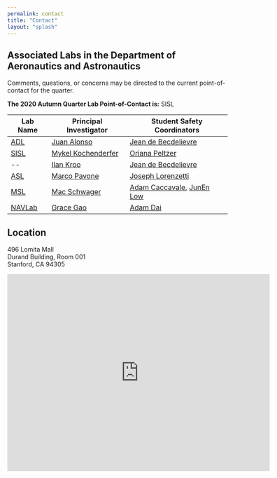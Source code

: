 ```yaml
---
permalink: contact
title: "Contact"
layout: "splash"
---
```


## Associated Labs in the Department of Aeronautics and Astronautics

Comments, questions, or concerns may be directed to the current point-of-contact for the quarter. 

**The 2020 Autumn Quarter Lab Point-of-Contact is:** SISL

| Lab Name | Principal Investigator | Student Safety Coordinators|
| --- |------------------------| ------------------------|
| [ADL](http://adl.stanford.edu/) | [Juan Alonso ](http://adl.stanford.edu/people/jjalonso.html) | [Jean de Becdelievre](mailto:jeandb@stanford.edu) |
| [SISL](http://web.stanford.edu/group/sisl/cgi-bin/wordpress/) | [Mykel Kochenderfer](http://mykel.kochenderfer.com/) | [Oriana Peltzer](mailto:peltzer@stanford.edu) |
| -- | [Ilan Kroo](https://profiles.stanford.edu/ilan-kroo) | [Jean de Becdelievre](mailto:jeandb@stanford.edu) |
| [ASL](https://asl.stanford.edu/) | [Marco Pavone](http://web.stanford.edu/~pavone/) | [Joseph Lorenzetti](https://asl.stanford.edu/people/joseph-lorenzetti/) |
| [MSL](https://msl.stanford.edu/) | [Mac Schwager](https://web.stanford.edu/~schwager/) | [Adam Caccavale](https://msl.stanford.edu/people/adam-caccavale), [JunEn Low](https://msl.stanford.edu/people/junenlow) |
| [NAVLab](https://navlab.stanford.edu/) | [Grace Gao](https://aa.stanford.edu/person/grace-gao) | [Adam Dai](mailto:addai@stanford.edu) |

## Location
496 Lomita Mall  
Durand Building, Room 001  
Stanford, CA 94305

<iframe src="https://www.google.com/maps/embed?pb=!1m18!1m12!1m3!1d2351.808908792266!2d-122.17444530933123!3d37.42680348524618!2m3!1f0!2f0!3f0!3m2!1i1024!2i768!4f13.1!3m3!1m2!1s0x808fbb2aa1a2e6c7%3A0x150c778bd3b558cf!2sDurand+Building%2C+496+Lomita+Mall%2C+Stanford%2C+CA+94305!5e0!3m2!1sen!2sus!4v1535132433064" width="600" height="450" frameborder="0" style="border:0" allowfullscreen></iframe>
